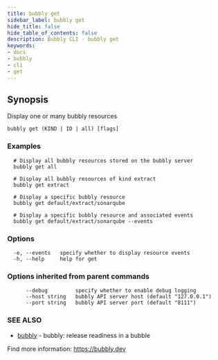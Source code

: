 ```yaml
---
title: bubbly get
sidebar_label: bubbly get
hide_title: false
hide_table_of_contents: false
description: Bubbly CLI - bubbly get
keywords:
- docs
- bubbly
- cli
- get
---
```


## Synopsis

Display one or many bubbly resources

```
bubbly get (KIND | ID | all) [flags]
```

### Examples

```
  # Display all bubbly resources stored on the bubbly server
  bubbly get all
  
  # Display all bubbly resources of kind extract
  bubbly get extract
  
  # Display a specific bubbly resource
  bubbly get default/extract/sonarqube
  
  # Display a specific bubbly resource and associated events
  bubbly get default/extract/sonarqube --events
```

### Options

```
  -e, --events   specify whether to display resource events
  -h, --help     help for get
```

### Options inherited from parent commands

```
      --debug         specify whether to enable debug logging
      --host string   bubbly API server host (default "127.0.0.1")
      --port string   bubbly API server port (default "8111")
```

### SEE ALSO

* [bubbly](bubbly.md)	 - bubbly: release readiness in a bubble

Find more information: https://bubbly.dev
